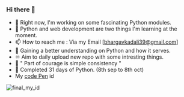 ### Hi there 👋
- 🔭 Right now, I'm working on some fascinating Python modules.
- 🌱 Python and web development are two things I'm learning at the moment.
- 📫 How to reach me : Via my Email [bhargavkadali39@gmail.com]
- 🌹  Gaining a better understanding on Python and how it serves.
- ♾  Aim to daily upload new repo with some intresting things.
- 💪 " Part of courage is simple consistency "
- 📆 Completed 31 days of Python. (8th sep to 8th oct)
- My [code Pen](https://codepen.io/bhargavkadali39) id 

![final_my_id](https://user-images.githubusercontent.com/71930013/137126500-8542cece-6ed4-4773-b438-848660b47b68.png)



<!--
**BhargavKadali39/BhargavKadali39** is a ✨ _special_ ✨ repository because its `README.md` (this file) appears on your GitHub profile.

Here are some ideas to get you started:

- 🔭 I’m currently working on ...
- 🌱 I’m currently learning ...
- 👯 I’m looking to collaborate on ...
- 🤔 I’m looking for help with ...
- 💬 Ask me about ...
- 📫 How to reach me: ...
- 😄 Pronouns: ...
- ⚡ Fun fact: ...
-->
